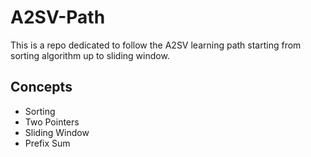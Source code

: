 # A2SV-Path
This is a repo dedicated to follow the A2SV learning path starting from sorting algorithm up to sliding window.

## Concepts
* Sorting
* Two Pointers
* Sliding Window
* Prefix Sum
